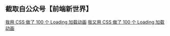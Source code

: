 ## 截取自公众号【前端新世界】

[我用 CSS 做了 100 个 Loading 加载动画](https://mp.weixin.qq.com/s/NtDrqK9E8yndT77Zn1wqeQ)
[我又用 CSS 做了 100 个 Loading 加载动画](https://mp.weixin.qq.com/s/g2AvgDq_cwHyIGFrrtv6XA)
